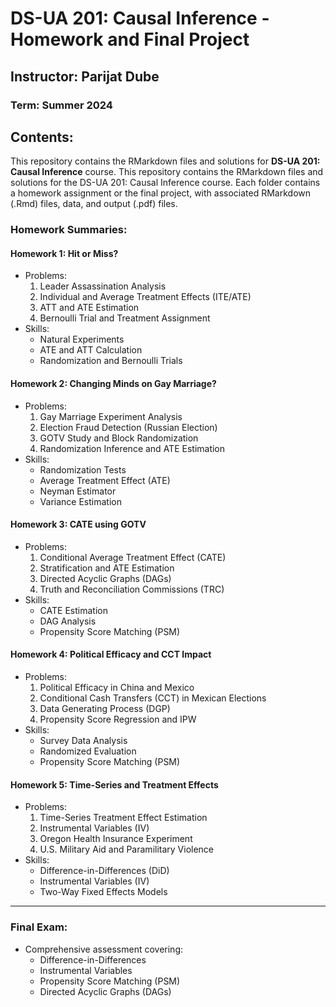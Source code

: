 # DS-UA 201: Causal Inference - Homework and Final Project

## Instructor: Parijat Dube  
### Term: Summer 2024

## Contents:

This repository contains the RMarkdown files and solutions for **DS-UA 201: Causal Inference** course. This repository contains the RMarkdown files and solutions for the DS-UA 201: Causal Inference course. Each folder contains a homework assignment or the final project, with associated RMarkdown (.Rmd) files, data, and output (.pdf) files.


### Homework Summaries:

#### **Homework 1: Hit or Miss?**
- Problems:
  1. Leader Assassination Analysis
  2. Individual and Average Treatment Effects (ITE/ATE)
  3. ATT and ATE Estimation
  4. Bernoulli Trial and Treatment Assignment
- Skills:
  - Natural Experiments
  - ATE and ATT Calculation
  - Randomization and Bernoulli Trials

#### **Homework 2: Changing Minds on Gay Marriage?**
- Problems:
  1. Gay Marriage Experiment Analysis
  2. Election Fraud Detection (Russian Election)
  3. GOTV Study and Block Randomization
  4. Randomization Inference and ATE Estimation
- Skills:
  - Randomization Tests
  - Average Treatment Effect (ATE)
  - Neyman Estimator
  - Variance Estimation

#### **Homework 3: CATE using GOTV**
- Problems:
  1. Conditional Average Treatment Effect (CATE)
  2. Stratification and ATE Estimation
  3. Directed Acyclic Graphs (DAGs)
  4. Truth and Reconciliation Commissions (TRC)
- Skills:
  - CATE Estimation
  - DAG Analysis
  - Propensity Score Matching (PSM)

#### **Homework 4: Political Efficacy and CCT Impact**
- Problems:
  1. Political Efficacy in China and Mexico
  2. Conditional Cash Transfers (CCT) in Mexican Elections
  3. Data Generating Process (DGP)
  4. Propensity Score Regression and IPW
- Skills:
  - Survey Data Analysis
  - Randomized Evaluation
  - Propensity Score Matching (PSM)

#### **Homework 5: Time-Series and Treatment Effects**
- Problems:
  1. Time-Series Treatment Effect Estimation
  2. Instrumental Variables (IV)
  3. Oregon Health Insurance Experiment
  4. U.S. Military Aid and Paramilitary Violence
- Skills:
  - Difference-in-Differences (DiD)
  - Instrumental Variables (IV)
  - Two-Way Fixed Effects Models

---

### Final Exam:
- Comprehensive assessment covering:
  - Difference-in-Differences
  - Instrumental Variables
  - Propensity Score Matching (PSM)
  - Directed Acyclic Graphs (DAGs)
